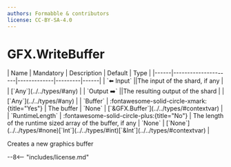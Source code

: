 ```yaml
---
authors: Formabble & contributors
license: CC-BY-SA-4.0
---
```



# GFX.WriteBuffer

<div class="sh-parameters" markdown="1">
| Name | Mandatory | Description | Default | Type |
|------|---------------------|-------------|---------|------|
| `⬅️ Input` ||The input of the shard, if any | | [`Any`](../../types/#any) |
| `Output ➡️` ||The resulting output of the shard | | [`Any`](../../types/#any) |
| `Buffer` | :fontawesome-solid-circle-xmark:{title="Yes"}  | The buffer | `None` | [`&GFX.Buffer`](../../types/#contextvar) |
| `RuntimeLength` | :fontawesome-solid-circle-plus:{title="No"}  | The length of the runtime sized array of the buffer, if any | `None` | [`None`](../../types/#none)[`Int`](../../types/#int)[`&Int`](../../types/#contextvar) |

</div>

Creates a new graphics buffer 

--8<-- "includes/license.md"

